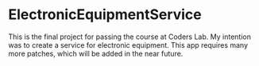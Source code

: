 # ElectronicEquipmentService


This is the final project for passing the course at Coders Lab. My intention was to create a service for electronic equipment. This app requires many more patches, which will be added in the near future. 
